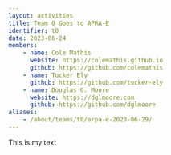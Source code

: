 ```yaml
---
layout: activities
title: Team 0 Goes to APRA-E
identifier: t0
date: 2023-06-24
members:
    - name: Cole Mathis
      website: https://colemathis.github.io
      github: https://github.com/colemathis
    - name: Tucker Ely
      github: https://github.com/tucker-ely
    - name: Douglas G. Moore
      website: https://dglmoore.com
      github: https://github.com/dglmoore
aliases:
    - /about/teams/t0/arpa-e-2023-06-29/
---
```


This is my text
